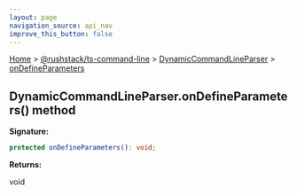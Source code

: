 ```yaml
---
layout: page
navigation_source: api_nav
improve_this_button: false
---
```



[Home](./index.md) &gt; [@rushstack/ts-command-line](./ts-command-line.md) &gt; [DynamicCommandLineParser](./ts-command-line.dynamiccommandlineparser.md) &gt; [onDefineParameters](./ts-command-line.dynamiccommandlineparser.ondefineparameters.md)

## DynamicCommandLineParser.onDefineParameters() method

<b>Signature:</b>

```typescript
protected onDefineParameters(): void;
```
<b>Returns:</b>

void
